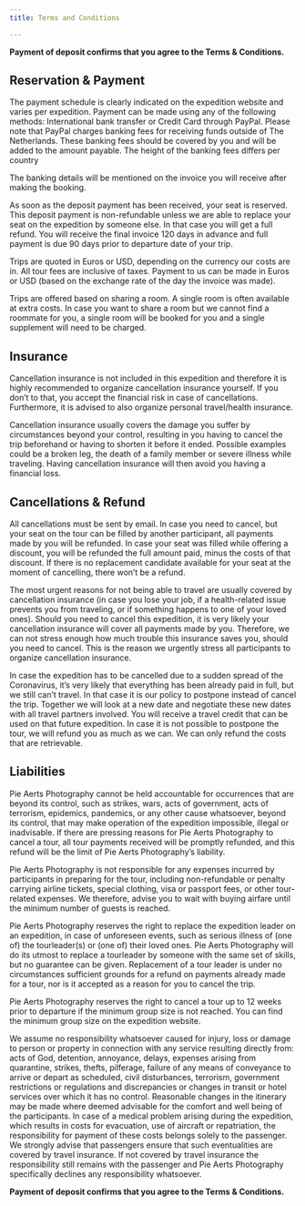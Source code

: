 ```yaml
---
title: Terms and Conditions

---
```

**Payment of deposit confirms that you agree to the Terms & Conditions.**

## Reservation & Payment

The payment schedule is clearly indicated on the expedition website and varies per expedition. Payment can be made using any of the following methods: International bank transfer or Credit Card through PayPal. Please note that PayPal charges banking fees for receiving funds outside of The Netherlands. These banking fees should be covered by you and will be added to the amount payable. The height of the banking fees differs per country

The banking details will be mentioned on the invoice you will receive after making the booking.

As soon as the deposit payment has been received, your seat is reserved. This deposit payment is non-refundable unless we are able to replace your seat on the expedition by someone else. In that case you will get a full refund. You will receive the final invoice 120 days in advance and full payment is due 90 days prior to departure date of your trip.

Trips are quoted in Euros or USD, depending on the currency our costs are in. All tour fees are inclusive of taxes. Payment to us can be made in Euros or USD (based on the exchange rate of the day the invoice was made).

Trips are offered based on sharing a room. A single room is often available at extra costs. In case you want to share a room but we cannot find a roommate for you, a single room will be booked for you and a single supplement will need to be charged.

## Insurance

Cancellation insurance is not included in this expedition and therefore it is highly recommended to organize cancellation insurance yourself. If you don’t to that, you accept the financial risk in case of cancellations. Furthermore, it is advised to also organize personal travel/health insurance.

Cancellation insurance usually covers the damage you suffer by circumstances beyond your control, resulting in you having to cancel the trip beforehand or having to shorten it before it ended. Possible examples could be a broken leg, the death of a family member or severe illness while traveling. Having cancellation insurance will then avoid you having a financial loss.

## Cancellations & Refund

All cancellations must be sent by email. In case you need to cancel, but your seat on the tour can be filled by another participant, all payments made by you will be refunded. In case your seat was filled while offering a discount, you will be refunded the full amount paid, minus the costs of that discount. If there is no replacement candidate available for your seat at the moment of cancelling, there won’t be a refund.

The most urgent reasons for not being able to travel are usually covered by cancellation insurance (in case you lose your job, if a health-related issue prevents you from traveling, or if something happens to one of your loved ones). Should you need to cancel this expedition, it is very likely your cancellation insurance will cover all payments made by you. Therefore, we can not stress enough how much trouble this insurance saves you, should you need to cancel. This is the reason we urgently stress all participants to organize cancellation insurance.

In case the expedition has to be cancelled due to a sudden spread of the Coronavirus, it’s very likely that everything has been already paid in full, but we still can’t travel. In that case it is our policy to postpone instead of cancel the trip. Together we will look at a new date and negotiate these new dates with all travel partners involved. You will receive a travel credit that can be used on that future expedition. In case it is not possible to postpone the tour, we will refund you as much as we can. We can only refund the costs that are retrievable.

## Liabilities

Pie Aerts Photography cannot be held accountable for occurrences that are beyond its control, such as strikes, wars, acts of government, acts of terrorism, epidemics, pandemics, or any other cause whatsoever, beyond its control, that may make operation of the expedition impossible, illegal or inadvisable. If there are pressing reasons for Pie Aerts Photography to cancel a tour, all tour payments received will be promptly refunded, and this refund will be the limit of Pie Aerts Photography’s liability.

Pie Aerts Photography is not responsible for any expenses incurred by participants in preparing for the tour, including non-refundable or penalty carrying airline tickets, special clothing, visa or passport fees, or other tour-related expenses. We therefore, advise you to wait with buying airfare until the minimum number of guests is reached.

Pie Aerts Photography reserves the right to replace the expedition leader on an expedition, in case of unforeseen events, such as serious illness of (one of) the tourleader(s) or (one of) their loved ones. Pie Aerts Photography will do its utmost to replace a tourleader by someone with the same set of skills, but no guarantee can be given. Replacement of a tour leader is under no circumstances sufficient grounds for a refund on payments already made for a tour, nor is it accepted as a reason for you to cancel the trip.

Pie Aerts Photography reserves the right to cancel a tour up to 12 weeks prior to departure if the minimum group size is not reached. You can find the minimum group size on the expedition website.

We assume no responsibility whatsoever caused for injury, loss or damage to person or property in connection with any service resulting directly from: acts of God, detention, annoyance, delays, expenses arising from quarantine, strikes, thefts, pilferage, failure of any means of conveyance to arrive or depart as scheduled, civil disturbances, terrorism, government restrictions or regulations and discrepancies or changes in transit or hotel services over which it has no control. Reasonable changes in the itinerary may be made where deemed advisable for the comfort and well being of the participants. In case of a medical problem arising during the expedition, which results in costs for evacuation, use of aircraft or repatriation, the responsibility for payment of these costs belongs solely to the passenger. We strongly advise that passengers ensure that such eventualities are covered by travel insurance. If not covered by travel insurance the responsibility still remains with the passenger and Pie Aerts Photography specifically declines any responsibility whatsoever.

**Payment of deposit confirms that you agree to the Terms & Conditions.**